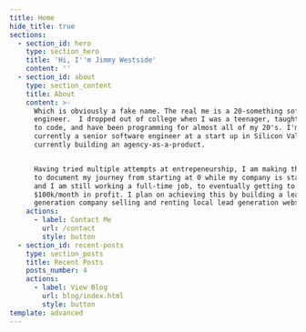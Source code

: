 ```yaml
---
title: Home
hide_title: true
sections:
  - section_id: hero
    type: section_hero
    title: 'Hi, I''m Jimmy Westside'
    content: ''
  - section_id: about
    type: section_content
    title: About
    content: >-
      Which is obviously a fake name. The real me is a 20-something software
      engineer.  I dropped out of college when I was a teenager, taught myself
      to code, and have been programming for almost all of my 20's. I'm
      currently a senior software engineer at a start up in Silicon Valley. I'm
      currently building an agency-as-a-product.


      Having tried multiple attempts at entrepeneurship, I am making this blog
      to document my journey from starting at 0 while my company is starting up
      and I am still working a full-time job, to eventually getting to
      $100k/month in profit. I plan on achieving this by building a lead
      generation company selling and renting local lead generation websites. 
    actions:
      - label: Contact Me
        url: /contact
        style: button
  - section_id: recent-posts
    type: section_posts
    title: Recent Posts
    posts_number: 4
    actions:
      - label: View Blog
        url: blog/index.html
        style: button
template: advanced
---
```

